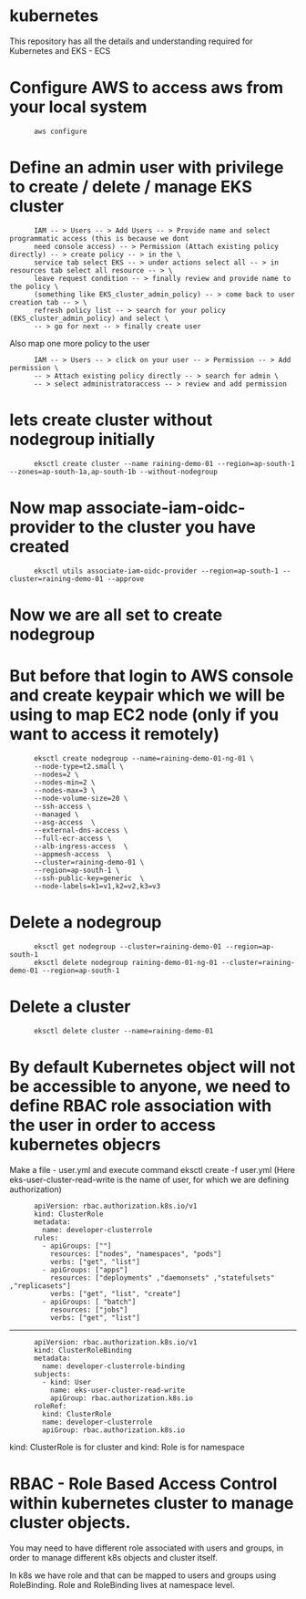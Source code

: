# kubernetes
This repository has all the details and understanding required for Kubernetes and EKS - ECS

# Configure AWS to access aws from your local system 
          aws configure

# Define an admin user with privilege to create / delete / manage EKS cluster



          IAM -- > Users -- > Add Users -- > Provide name and select programmatic access (this is because we dont 
          need console access) -- > Permission (Attach existing policy directly) -- > create policy -- > in the \ 
          service tab select EKS -- > under actions select all -- > in resources tab select all resource -- > \
          leave request condition -- > finally review and provide name to the policy \ 
          (something like EKS_cluster_admin_policy) -- > come back to user creation tab -- > \
          refresh policy list -- > search for your policy (EKS_cluster_admin_policy) and select \
          -- > go for next -- > finally create user

Also map one more policy to the user </br>

          IAM -- > Users -- > click on your user -- > Permission -- > Add permission \ 
          -- > Attach existing policy directly -- > search for admin \ 
          -- > select administratoraccess -- > review and add permission


# lets create cluster without nodegroup initially 

          eksctl create cluster --name raining-demo-01 --region=ap-south-1 --zones=ap-south-1a,ap-south-1b --without-nodegroup

# Now map associate-iam-oidc-provider to the cluster you have created 

          eksctl utils associate-iam-oidc-provider --region=ap-south-1 --cluster=raining-demo-01 --approve

# Now we are all set to create nodegroup 

# But before that login to AWS console and create keypair which we will be using to map EC2 node (only if you want to access it remotely)

          eksctl create nodegroup --name=raining-demo-01-ng-01 \
          --node-type=t2.small \
          --nodes=2 \
          --nodes-min=2 \
          --nodes-max=3 \
          --node-volume-size=20 \
          --ssh-access \
          --managed \
          --asg-access  \
          --external-dns-access \
          --full-ecr-access \
          --alb-ingress-access  \
          --appmesh-access  \
          --cluster=raining-demo-01 \
          --region=ap-south-1 \
          --ssh-public-key=generic  \
          --node-labels=k1=v1,k2=v2,k3=v3

# Delete a nodegroup

          eksctl get nodegroup --cluster=raining-demo-01 --region=ap-south-1
          eksctl delete nodegroup raining-demo-01-ng-01 --cluster=raining-demo-01 --region=ap-south-1

# Delete a cluster

          eksctl delete cluster --name=raining-demo-01

# By default Kubernetes object will not be accessible to anyone, we need to define RBAC role association with the user in order to access kubernetes objecrs

Make a file - user.yml and execute command eksctl create -f user.yml (Here eks-user-cluster-read-write is the name of user, for which we are defining authorization) 

          apiVersion: rbac.authorization.k8s.io/v1
          kind: ClusterRole
          metadata:
            name: developer-clusterrole
          rules:
            - apiGroups: [""]
              resources: ["nodes", "namespaces", "pods"]
              verbs: ["get", "list"]
            - apiGroups: ["apps"]
              resources: ["deployments" ,"daemonsets" ,"statefulsets" ,"replicasets"]
              verbs: ["get", "list", "create"]
            - apiGroups: [ "batch"]
              resources: ["jobs"]
              verbs: ["get", "list"]
---
          apiVersion: rbac.authorization.k8s.io/v1
          kind: ClusterRoleBinding
          metadata:
            name: developer-clusterrole-binding
          subjects:
            - kind: User
              name: eks-user-cluster-read-write
              apiGroup: rbac.authorization.k8s.io
          roleRef:
            kind: ClusterRole
            name: developer-clusterrole
            apiGroup: rbac.authorization.k8s.io
  
  kind: ClusterRole is for cluster and kind: Role is for namespace


# RBAC - Role Based Access Control within kubernetes cluster to manage cluster objects. 

You may need to have different role associated with users and groups, in order to manage different k8s objects and cluster itself.

In k8s we have role and that can be mapped to users and groups using RoleBinding. Role and RoleBinding lives at namespace level. 




